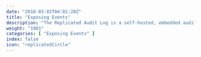 ```yaml
---
date: "2018-03-03T04:02:20Z"
title: "Exposing Events"
description: "The Replicated Audit Log is a self-hosted, embedded audit log for your application."
weight: "1901"
categories: [ "Exposing Events" ]
index: false
icon: "replicatedCircle"
---
```


